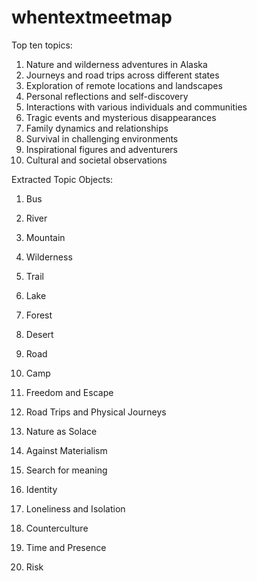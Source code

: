 # whentextmeetmap


Top ten topics:
1. Nature and wilderness adventures in Alaska
2. Journeys and road trips across different states
3. Exploration of remote locations and landscapes
4. Personal reflections and self-discovery
5. Interactions with various individuals and communities
6. Tragic events and mysterious disappearances
7. Family dynamics and relationships
8. Survival in challenging environments
9. Inspirational figures and adventurers
10. Cultural and societal observations

Extracted Topic Objects:
1. Bus
2. River
3. Mountain
4. Wilderness
5. Trail
6. Lake
7. Forest
8. Desert
9. Road
10. Camp



1. Freedom and Escape
2. Road Trips and Physical Journeys
3. Nature as Solace
4. Against Materialism
5. Search for meaning
6. Identity
7. Loneliness and Isolation
8. Counterculture
9. Time and Presence
10. Risk